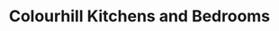 ---
title: "Colourhill Kitchens and Bedrooms"
url: /boughton/colourhill-kitchens-and-bedrooms/
shop: kitchen
---